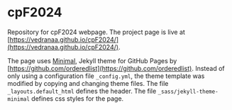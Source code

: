 # cpF2024

Repository for cpF2024 webpage.
The project page is live at [https://vedranaa.github.io/cpF2024/](https://vedranaa.github.io/cpF2024/).

The page uses [Minimal](https://github.com/pages-themes/minimal), Jekyll theme for GitHub Pages by [https://github.com/orderedlist](https://github.com/orderedlist). Instead of only using a configuration file `_config.yml`, the theme template was modified by copying and changing theme files. The file `_layouts.default_html` defines the header. The file `_sass/jekyll-theme-minimal` defines css styles for the page.
